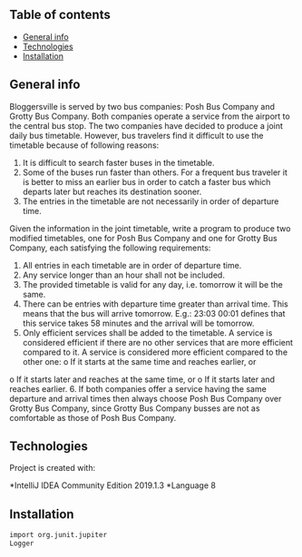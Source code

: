 ## Table of contents
* [General info](#general-info)
* [Technologies](#technologies)
* [Installation](#installation)

## General info
Bloggersville is served by two bus companies: Posh Bus Company and Grotty Bus Company. Both
companies operate a service from the airport to the central bus stop.
The two companies have decided to produce a joint daily bus timetable. However, bus travelers find it
difficult to use the timetable because of following reasons:
1. It is difficult to search faster buses in the timetable.
2. Some of the buses run faster than others. For a frequent bus traveler it is better to miss an earlier bus
in order to catch a faster bus which departs later but reaches its destination sooner.
3. The entries in the timetable are not necessarily in order of departure time. 

Given the information in the joint timetable, write a program to produce two modified timetables, one for
Posh Bus Company and one for Grotty Bus Company, each satisfying the following requirements:
1. All entries in each timetable are in order of departure time.
2. Any service longer than an hour shall not be included.
3. The provided timetable is valid for any day, i.e. tomorrow it will be the same.
4. There can be entries with departure time greater than arrival time. This means that the bus will arrive
tomorrow. E.g.: 23:03 00:01 defines that this service takes 58 minutes and the arrival will be tomorrow.
5. Only efficient services shall be added to the timetable. A service is considered efficient if there are no
other services that are more efficient compared to it. A service is considered more efficient compared to
the other one:
o If it starts at the same time and reaches earlier, or 

o If it starts later and reaches at the same time, or
o If it starts later and reaches earlier.
6. If both companies offer a service having the same departure and arrival times then always choose Posh
Bus Company over Grotty Bus Company, since Grotty Bus Company busses are not as comfortable as
those of Posh Bus Company.


## Technologies
Project is created with:

*IntelliJ IDEA Community Edition 2019.1.3
*Language 8

## Installation
```bash
import org.junit.jupiter
Logger
```
